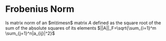 ---
---

# Frobenius Norm

Is matrix norm of an $m\timesn$ matrix $A$ defined as the square root of the sum of the absolute squares of its elements
$||A||_F=\sqrt{\sum_{i=1}^m \sum_{j=1}^n|a_{ij}|^2}$